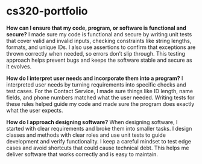 # cs320-portfolio

**How can I ensure that my code, program, or software is functional and secure?**
I made sure my code is functional and secure by writing unit tests that cover valid and invalid inputs, checking constraints like string lengths, formats, and unique IDs. I also use assertions to confirm that exceptions are thrown correctly when needed, so errors don’t slip through. This testing approach helps prevent bugs and keeps the software stable and secure as it evolves.

**How do I interpret user needs and incorporate them into a program?**
I interpreted user needs by turning requirements into specific checks and test cases. For the Contact Service, I made sure things like ID length, name fields, and phone numbers matched what the user needed. Writing tests for these rules helped guide my code and made sure the program does exactly what the user expects.
 
**How do I approach designing software?**
When designing software, I started with clear requirements and broke them into smaller tasks. I design classes and methods with clear roles and use unit tests to guide development and verify functionality. I keep a careful mindset to test edge cases and avoid shortcuts that could cause technical debt. This helps me deliver software that works correctly and is easy to maintain.
